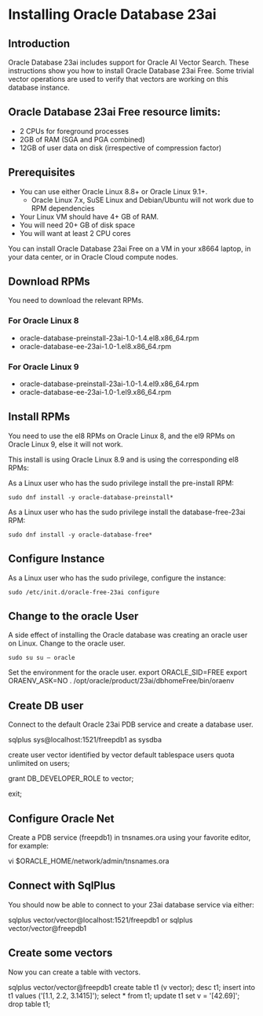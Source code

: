 # Installing Oracle Database 23ai

## Introduction
Oracle Database 23ai includes support for Oracle AI Vector Search. These instructions show you how to install Oracle Database 23ai Free. Some trivial vector operations are used to verify that vectors are working on this database instance. 
 

## Oracle Database 23ai Free resource limits:
- 2 CPUs for foreground processes
- 2GB of RAM (SGA and PGA combined)
- 12GB of user data on disk (irrespective of compression factor)


## Prerequisites
- You can use either Oracle Linux 8.8+ or Oracle Linux 9.1+.
  - Oracle Linux 7.x, SuSE Linux and Debian/Ubuntu will not work due to RPM dependencies
- Your Linux VM should have 4+ GB of RAM.
- You will need 20+ GB of disk space
- You will want at least 2 CPU cores

You can install Oracle Database 23ai Free on a VM in your x8664 laptop, in your data center, or in Oracle Cloud compute nodes.


## Download RPMs
You need to download the relevant RPMs.

### For Oracle Linux 8
- oracle-database-preinstall-23ai-1.0-1.4.el8.x86_64.rpm
- oracle-database-ee-23ai-1.0-1.el8.x86_64.rpm

### For Oracle Linux 9
- oracle-database-preinstall-23ai-1.0-1.4.el9.x86_64.rpm
- oracle-database-ee-23ai-1.0-1.el9.x86_64.rpm


## Install RPMs
You need to use the el8 RPMs on Oracle Linux 8, and the el9 RPMs on Oracle Linux 9, else it will not work.

This install is using Oracle Linux 8.9 and is using the corresponding el8 RPMs:

As a Linux user who has the sudo privilege install the pre-install RPM:

`sudo dnf install -y oracle-database-preinstall*` 

As a Linux user who has the sudo privilege install the database-free-23ai RPM:

`sudo dnf install -y oracle-database-free*` 


## Configure Instance
As a Linux user who has the sudo privilege, configure the instance:

`sudo /etc/init.d/oracle-free-23ai configure` 


## Change to the oracle User
A side effect of installing the Oracle database was creating an oracle user on Linux.
Change to the oracle user.

`sudo su
su – oracle`

Set the environment for the oracle user.
export ORACLE_SID=FREE
export ORAENV_ASK=NO
. /opt/oracle/product/23ai/dbhomeFree/bin/oraenv 

## Create DB user
Connect to the default Oracle 23ai PDB service and create a database user.

sqlplus sys@localhost:1521/freepdb1 as sysdba

create user vector identified by vector
default tablespace users 
quota unlimited on users;

grant DB_DEVELOPER_ROLE to vector;

exit;

## Configure Oracle Net
Create a PDB service (freepdb1) in tnsnames.ora using your favorite editor, for example:

vi $ORACLE_HOME/network/admin/tnsnames.ora 

## Connect with SqlPlus
You should now be able to connect to your 23ai database service via either:

sqlplus vector/vector@localhost:1521/freepdb1 
or
sqlplus vector/vector@freepdb1 


## Create some vectors
Now you can create a table with vectors.

sqlplus vector/vector@freepdb1 
create table t1 (v vector);
desc t1;
insert into t1 values ('[1.1, 2.2, 3.1415]');
select * from t1;
update t1 set v = '[42.69]';
drop table t1;





